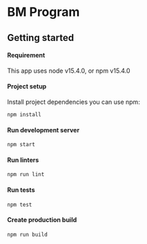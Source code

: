 # BM Program

## Getting started

#### Requirement

This app uses node v15.4.0, or npm v15.4.0

#### Project setup

Install project dependencies you can use npm:

```
npm install
```

#### Run development server

```
npm start
```

#### Run linters

```
npm run lint
```

#### Run tests

```
npm test
```

#### Create production build

```
npm run build
```
